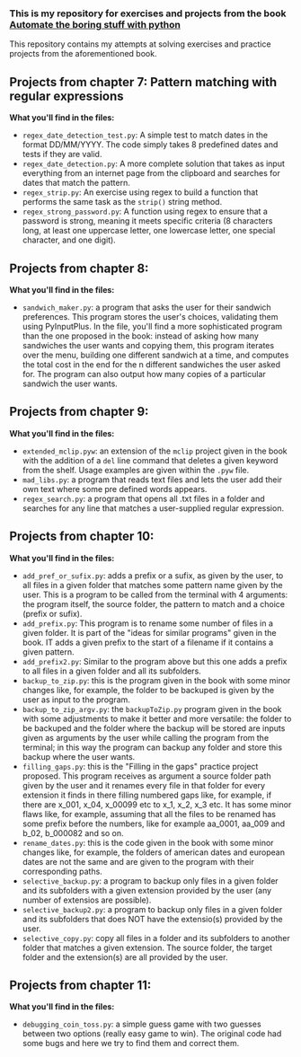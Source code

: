 ### This is my repository for exercises and projects from the book [Automate the boring stuff with python](https://automatetheboringstuff.com/)

This repository contains my attempts at solving exercises and practice projects from the aforementioned book.

## Projects from chapter 7: Pattern matching with regular expressions

**What you'll find in the files:**
 * `regex_date_detection_test.py`: A simple test to match dates in the format DD/MM/YYYY. The code simply takes 8 predefined dates and tests if they are valid.
 * `regex_date_detection.py`: A more complete solution that takes as input everything from an internet page from the clipboard and searches for dates that match the pattern.
 * `regex_strip.py`: An exercise using regex to build a function that performs the same task as the `strip()` string method.
 * `regex_strong_password.py`: A function using regex to ensure that a password is strong, meaning it meets specific criteria (8 characters long, at least one uppercase letter, one lowercase letter, one special character, and one digit).
   
## Projects from chapter 8:

**What you'll find in the files:**
 * `sandwich_maker.py`: a program that asks the user for their sandwich preferences. This program stores the user's choices, validating them using PyInputPlus. In the file, you'll find a more sophisticated program than the one proposed in the book: instead of asking how many sandwiches the user wants and copying them, this program iterates over the menu, building one different sandwich at a time, and computes the total cost in the end for the n different sandwiches the user asked for. The program can also output how many copies of a particular sandwich the user wants.

## Projects from chapter 9:

**What you'll find in the files:**
 * `extended_mclip.pyw`: an extension of the `mclip` project given in the book with the addition of a `del` line command that deletes a given keyword from the shelf. Usage examples are given within the `.pyw` file.
 * `mad_libs.py`: a program that reads text files and lets the user add their own text where some pre defined words appears.
 * `regex_search.py`: a program that opens all .txt files in a folder and searches for any line that matches a user-supplied regular expression.

## Projects from chapter 10:

**What you'll find in the files:**
 * `add_pref_or_sufix.py`: adds a prefix or a sufix, as given by the user, to all files in a given folder that matches some pattern name given by the user. This is a program to be called from the terminal with 4 arguments: the program itself, the source folder, the pattern to match and a choice (prefix or sufix).
 * `add_prefix.py`: This program is to rename some number of files in a given folder. It is part of the "ideas for similar programs" given in the book. IT adds a given prefix to the start of a filename if it contains a given pattern.
 * `add_prefix2.py`: Similar to the program above but this one adds a prefix to all files in a given folder and all its subfolders.
 * `backup_to_zip.py`: this is the program given in the book with some minor changes like, for example, the folder to be backuped is given by the user as input to the program.
 * `backup_to_zip_argv.py`: the `backupToZip.py` program given in the book with some adjustments to make it better and more versatile: the folder to be backuped and the folder where the backup will be stored are inputs given as arguments by the user while calling the program from the terminal; in this way the program can backup any folder and store this backup where the user wants.
 * `filling_gaps.py`: this is the "Filling in the gaps" practice project proposed. This program receives as argument a source folder path given by the user and it renames every file in that folder for every extension it finds in there filling numbered gaps like, for example, if there are x_001, x_04, x_00099 etc to x_1, x_2, x_3 etc. It has some minor flaws like, for example, assuming that all the files to be renamed has some prefix before the numbers, like for example aa_0001, aa_009 and b_02, b_000082 and so on.
 * `rename_dates.py`: this is the code given in the book with some minor changes like, for example, the folders of american dates and european dates are not the same and are given to the program with their corresponding paths.
 * `selective_backup.py`: a program to backup only files in a given folder and its subfolders with a given extension provided by the user (any number of extensios are possible).
 * `selective_backup2.py`: a program to backup only files in a given folder and its subfolders that does NOT have the extensio(s) provided by the user.
 * `selective_copy.py`: copy all files in a folder and its subfolders to another folder that matches a given extension. The source folder, the target folder and the extension(s) are all provided by the user.
 
 ## Projects from chapter 11:

**What you'll find in the files:**
 * `debugging_coin_toss.py`: a simple guess game with two guesses between two options (really easy game to win). The original code had some bugs and here we try to find them and correct them.
